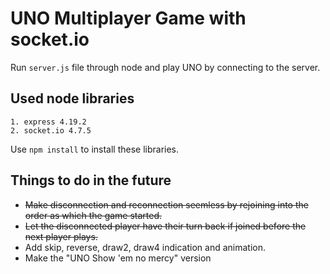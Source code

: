 # UNO Multiplayer Game with socket.io

Run `server.js` file through node and play UNO by connecting to the server.

## Used node libraries
    1. express 4.19.2
    2. socket.io 4.7.5
Use `npm install` to install these libraries.

## Things to do in the future
- ~~Make disconnection and reconnection seemless by rejoining into the order as which the game started.~~
- ~~Let the disconnected player have their turn back if joined before the next player plays.~~
- Add skip, reverse, draw2, draw4 indication and animation.
- Make the "UNO Show 'em no mercy" version